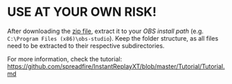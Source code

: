# USE AT YOUR OWN RISK!

After downloading the [zip file](https://github.com/spreadfire/InstantReplayXT/raw/master/precompiled/InstantReplay.zip), extract it to your *OBS install path* (e.g. `C:\Program Files (x86)\obs-studio`). Keep the folder structure, as all files need to be extracted to their respective subdirectories.

For more information, check the tutorial: https://github.com/spreadfire/InstantReplayXT/blob/master/Tutorial/Tutorial.md
